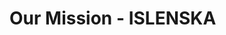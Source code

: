 

<!-- > Embracing sustainability is increasingly becoming a prerequisite for business operations. -->

# Our Mission - ISLENSKA
